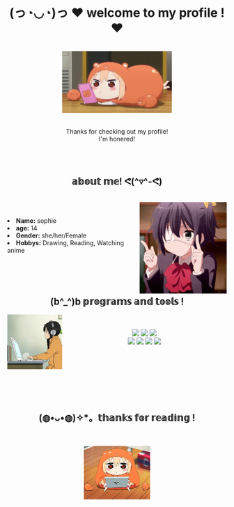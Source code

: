 
<body>
  <h1 align="center">(っ◔◡◔)っ ♥ welcome to my profile ! ♥ </h1>
  <br>
  <div align="center">
    <img src="./:)/umaruchan.jpg" width="50%" height="50%">
  </div>
  <br>
  <p align="center"> Thanks for checking out my profile!
  <br>
    I'm honered!
  </p>

  <br>
  <br>

  <div>
    <h2 align="center"> 𝕒𝕓𝕠𝕦𝕥 𝕞𝕖! ᕙ(^▿^-ᕙ)</h2>
    <br>
    <img src="./:)/animegirl.gif" align="right">
    <br>
    <br>
    <li>
    <b>Name:</b> sophie</li>
    </li>
    <li>
    <b>age:</b> 14
    </li>
    <li>
    <b>Gender:</b> she/her/Female
    </li>
    <li>
    <b>Hobbys:</b> Drawing, Reading, Watching anime
    </li>
  </div>

  <br>
  <br>
  <br>
  <br>

  <div>
    <h2 align="center"> (b^_^)b 𝕡𝕣𝕠𝕘𝕣𝕒𝕞𝕤 𝕒𝕟𝕕 𝕥𝕠𝕠𝕝𝕤 ! </h2>
    <img src="./:)/name.gif" align="left" width="25%" height="25%">
    <br>
    <br>
    <div align="center">
      <img src="https://img.shields.io/badge/javascript-%23323330.svg?style=for-the-badge&logo=javascript&logoColor=%23F7DF1E"> <img src="https://img.shields.io/badge/c%23-%23239120.svg?style=for-the-badge&logo=c-sharp&logoColor=white"> <img src="https://img.shields.io/badge/html5-%23E34F26.svg?style=for-the-badge&logo=html5&logoColor=white"> <br> <img src="https://img.shields.io/badge/css3-%231572B6.svg?style=for-the-badge&logo=css3&logoColor=white"> <img src="https://img.shields.io/badge/Replit-DD1200?style=for-the-badge&logo=Replit&logoColor=white"> <img src="https://img.shields.io/badge/github-%23121011.svg?style=for-the-badge&logo=github&logoColor=white"> <img src="https://img.shields.io/badge/Google%20Chrome-4285F4?style=for-the-badge&logo=GoogleChrome&logoColor=white">
    </div>
  </div>
    <br>
    <br>
    <br>
    <br>
    <br>
    <br>
    <br>
    <h2 align="center"> (◍•ᴗ•◍)✧*。𝕥𝕙𝕒𝕟𝕜𝕤 𝕗𝕠𝕣 𝕣𝕖𝕒𝕕𝕚𝕟𝕘 ! </h2>
    <br>
    <br>
    <div align="center">
      <img src="./:)/umaruipad.gif" width="30%" height="30%">
    </div>
</body>
